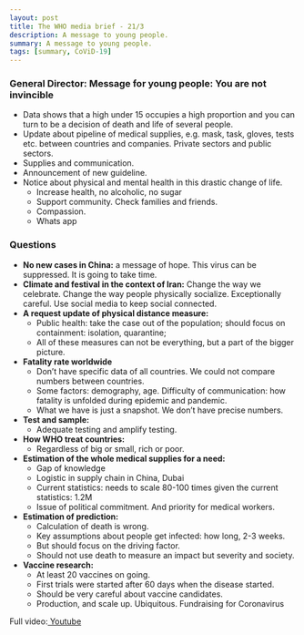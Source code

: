 ```yaml
---
layout: post
title: The WHO media brief - 21/3
description: A message to young people.
summary: A message to young people.
tags: [summary, CoViD-19]
---
```


### **General Director: Message for young people: You are not invincible**
  *   Data shows that a high under 15 occupies a high proportion and you can turn to be a decision of death and life of several people.
  *   Update about pipeline of medical supplies, e.g. mask, task, gloves, tests etc. between countries and companies. Private sectors and public sectors.
  *   Supplies and communication.
  *   Announcement of new guideline.
  *   Notice about physical and mental health in this drastic change of life.
      *   Increase health, no alcoholic, no sugar
      *   Support community. Check families and friends.
      *   Compassion.
      *   Whats app
###  **Questions**
  *   **No new cases in China:** a message of hope. This virus can be suppressed. It is going to take time.
  *   **Climate and festival in the context of Iran:** Change the way we celebrate. Change the way people physically socialize. Exceptionally careful. Use social media to keep social connected.
  *   **A request update of physical distance measure:**
      *   Public health: take the case out of the population; should focus on containment: isolation, quarantine;
      *   All of these measures can not be everything, but a part of the bigger picture.
  *   **Fatality rate worldwide**
      *   Don’t have specific data of all countries. We could not compare numbers between countries.
      *   Some factors: demography, age. Difficulty of communication: how fatality is unfolded during epidemic and  pandemic.
      *   What we have is just a snapshot. We don’t have precise numbers.
  *   **Test and sample:**
      *   Adequate testing and amplify testing.
  *   **How WHO treat countries:**
      *   Regardless of big or small, rich or poor.
  *   **Estimation of the whole medical supplies for a need:**
      *   Gap of knowledge
      *   Logistic in supply chain in China, Dubai
      *   Current statistics: needs to scale 80-100 times given the current statistics: 1.2M
      *   Issue of political commitment. And priority for medical workers.
  *   **Estimation of prediction:**
      *   Calculation of death is wrong.
      *   Key assumptions about people get infected: how long, 2-3 weeks.
      *   But should focus on the driving factor.
      *   Should not use death to measure an impact but severity and society.
  *   **Vaccine research:**
      *   At least 20 vaccines on going.
      *   First trials were started after 60 days when the disease started.
      *   Should be very careful about vaccine candidates.
      *   Production, and scale up. Ubiquitous. Fundraising for Coronavirus

Full video:[ Youtube](https://youtu.be/6BOKgSCPD4E)


<!-- Docs to Markdown version 1.0β20 -->

